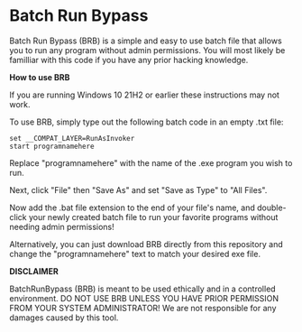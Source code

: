 # Batch Run Bypass
Batch Run Bypass (BRB) is a simple and easy to use batch file that allows you to run any program without admin permissions.
You will most likely be familliar with this code if you have any prior hacking knowledge.

**How to use BRB**

If you are running Windows 10 21H2 or earlier these instructions may not work.

To use BRB, simply type out the following batch code in an empty .txt file:
```
set __COMPAT_LAYER=RunAsInvoker 
start programnamehere
```
Replace "programnamehere" with the name of the .exe program you wish to run.

Next, click "File" then "Save As" and set "Save as Type" to "All Files".

Now add the .bat file extension to the end of your file's name, and double-click your newly created batch file to run your favorite programs without needing admin permissions!


Alternatively, you can just download BRB directly from this repository and change the "programnamehere" text to match your desired exe file.

**DISCLAIMER**

BatchRunBypass (BRB) is meant to be used ethically and in a controlled environment. DO NOT USE BRB UNLESS YOU HAVE PRIOR PERMISSION FROM YOUR SYSTEM ADMINISTRATOR! We are not responsible for any damages caused by this tool.
